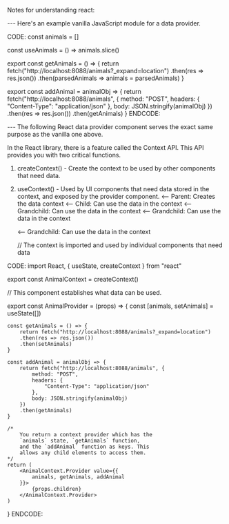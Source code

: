 Notes for understanding react:

--- Here's an example vanilla JavaScript module for a data provider.

CODE:
const animals = []

const useAnimals = () => animals.slice()

export const getAnimals = () => {
return fetch("http://localhost:8088/animals?\_expand=location")
.then(res => res.json())
.then(parsedAnimals => animals = parsedAnimals)
}

export const addAnimal = animalObj => {
return fetch("http://localhost:8088/animals", {
method: "POST",
headers: {
"Content-Type": "application/json"
},
body: JSON.stringify(animalObj)
})
.then(res => res.json())
.then(getAnimals)
}
ENDCODE:

--- The following React data provider component serves the exact same purpose as the vanilla one above.

In the React library, there is a feature called the Context API. This API provides you with two critical functions.

1. createContext() - Create the context to be used by other components that need data.

2. useContext() - Used by UI components that need data stored in the context, and exposed by the provider component.
   <Provider> <-- Parent: Creates the data context
   <Layout> <-- Child: Can use the data in the context
   <SideNav /> <-- Grandchild: Can use the data in the context
   <Content /> <-- Grandchild: Can use the data in the context
      <Footer />   <-- Grandchild: Can use the data in the context
    </Layout>
   </Provider>

   // The context is imported and used by individual components that need data

CODE:
import React, { useState, createContext } from "react"

export const AnimalContext = createContext()

// This component establishes what data can be used.

export const AnimalProvider = (props) => {
const [animals, setAnimals] = useState([])

    const getAnimals = () => {
        return fetch("http://localhost:8088/animals?_expand=location")
        .then(res => res.json())
        .then(setAnimals)
    }

    const addAnimal = animalObj => {
        return fetch("http://localhost:8088/animals", {
            method: "POST",
            headers: {
                "Content-Type": "application/json"
            },
            body: JSON.stringify(animalObj)
        })
        .then(getAnimals)
    }

    /*
        You return a context provider which has the
        `animals` state, `getAnimals` function,
        and the `addAnimal` function as keys. This
        allows any child elements to access them.
    */
    return (
        <AnimalContext.Provider value={{
            animals, getAnimals, addAnimal
        }}>
            {props.children}
        </AnimalContext.Provider>
    )

}
ENDCODE:
